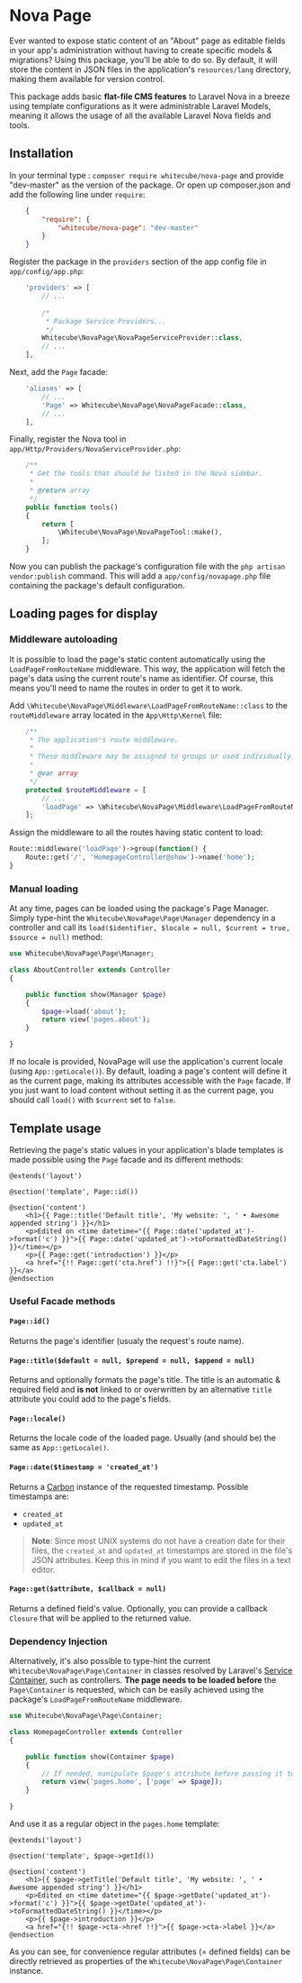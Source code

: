 # Nova Page

Ever wanted to expose static content of an "About" page as editable fields in your app's administration without having to create specific models & migrations? Using this package, you'll be able to do so. By default, it will store the content in JSON files in the application's `resources/lang` directory, making them available for version control.

This package adds basic **flat-file CMS features** to Laravel Nova in a breeze using template configurations as it were administrable Laravel Models, meaning it allows the usage of all the available Laravel Nova fields and tools.

## Installation

In your terminal type : `composer require whitecube/nova-page` and provide "dev-master" as the version of the package. Or open up composer.json and add the following line under `require`:

```json
    {
        "require": {
            "whitecube/nova-page": "dev-master"
        }
    }
```

Register the package in the `providers` section of the app config file in `app/config/app.php`:

```php
    'providers' => [
        // ...
        
        /*
         * Package Service Providers...
         */
        Whitecube\NovaPage\NovaPageServiceProvider::class,
        // ...
    ],
```

Next, add the `Page` facade:

```php
    'aliases' => [
        // ...
        'Page' => Whitecube\NovaPage\NovaPageFacade::class,
        // ...
    ],
```

Finally, register the Nova tool in `app/Http/Providers/NovaServiceProvider.php`:

```php
    /**
     * Get the tools that should be listed in the Nova sidebar.
     *
     * @return array
     */
    public function tools()
    {
        return [
            \Whitecube\NovaPage\NovaPageTool::make(),
        ];
    }
```

Now you can publish the package's configuration file with the `php artisan vendor:publish` command. This will add a `app/config/novapage.php` file containing the package's default configuration.

## Loading pages for display

### Middleware autoloading

It is possible to load the page's static content automatically using the `LoadPageFromRouteName` middleware. This way, the application will fetch the page's data using the current route's name as identifier. Of course, this means you'll need to name the routes in order to get it to work.

Add `\Whitecube\NovaPage\Middleware\LoadPageFromRouteName::class` to the `routeMiddleware` array located in the `App\Http\Kernel` file:

```php
    /**
     * The application's route middleware.
     *
     * These middleware may be assigned to groups or used individually.
     *
     * @var array
     */
    protected $routeMiddleware = [
        // ...
        'loadPage' => \Whitecube\NovaPage\Middleware\LoadPageFromRouteName::class,
    ];
```

Assign the middleware to all the routes having static content to load:

```php
Route::middleware('loadPage')->group(function() {
    Route::get('/', 'HomepageController@show')->name('home');
}
```

### Manual loading

At any time, pages can be loaded using the package's Page Manager. Simply type-hint the `Whitecube\NovaPage\Page\Manager` dependency in a controller and call its `load($identifier, $locale = null, $current = true, $source = null)` method:

```php
use Whitecube\NovaPage\Page\Manager;

class AboutController extends Controller
{

    public function show(Manager $page)
    {
        $page->load('about');
        return view('pages.about');
    }

}
```

If no locale is provided, NovaPage will use the application's current locale (using `App::getLocale()`). By default, loading a page's content will define it as the current page, making its attributes accessible with the `Page` facade. If you just want to load content without setting it as the current page, you should call `load()` with `$current` set to `false`.

## Template usage

Retrieving the page's static values in your application's blade templates is made possible using the `Page` facade and its different methods:

```blade
@extends('layout')

@section('template', Page::id())

@section('content')
    <h1>{{ Page::title('Default title', 'My website: ', ' • Awesome appended string') }}</h1>
    <p>Edited on <time datetime="{{ Page::date('updated_at')->format('c') }}">{{ Page::date('updated_at')->toFormattedDateString() }}</time></p>
    <p>{{ Page::get('introduction') }}</p>
    <a href="{!! Page::get('cta.href') !!}">{{ Page::get('cta.label') }}</a>
@endsection
```

### Useful Facade methods

#### `Page::id()`

Returns the page's identifier (usualy the request's route name).

#### `Page::title($default = null, $prepend = null, $append = null)`

Returns and optionally formats the page's title. The title is an automatic & required field and **is not** linked to or overwritten by an alternative `title` attribute you could add to the page's fields.

#### `Page::locale()`

Returns the locale code of the loaded page. Usually (and should be) the same as `App::getLocale()`.

#### `Page::date($timestamp = 'created_at')`

Returns a [Carbon](https://carbon.nesbot.com/) instance of the requested timestamp. Possible timestamps are:

- `created_at`
- `updated_at`

> **Note**: Since most UNIX systems do not have a creation date for their files, the `created_at` and `updated_at` timestamps are stored in the file's JSON attributes. Keep this in mind if you want to edit the files in a text editor.

#### `Page::get($attribute, $callback = null)`

Returns a defined field's value. Optionally, you can provide a callback `Closure` that will be applied to the returned value. 

### Dependency Injection

Alternatively, it's also possible to type-hint the current `Whitecube\NovaPage\Page\Container` in classes resolved by Laravel's [Service Container](https://laravel.com/docs/container), such as controllers. **The page needs to be loaded before** the `Page\Container` is requested, which can be easily achieved using the package's `LoadPageFromRouteName` middleware.

```php
use Whitecube\NovaPage\Page\Container;

class HomepageController extends Controller
{

    public function show(Container $page)
    {
        // If needed, manipulate $page's attribute before passing it to the view.
        return view('pages.home', ['page' => $page]);
    }

}
```

And use it as a regular object in the `pages.home` template:

```blade
@extends('layout')

@section('template', $page->getId())

@section('content')
    <h1>{{ $page->getTitle('Default title', 'My website: ', ' • Awesome appended string') }}</h1>
    <p>Edited on <time datetime="{{ $page->getDate('updated_at')->format('c') }}">{{ $page->getDate('updated_at')->toFormattedDateString() }}</time></p>
    <p>{{ $page->introduction }}</p>
    <a href="{!! $page->cta->href !!}">{{ $page->cta->label }}</a>
@endsection
```

As you can see, for convenience regular attributes (= defined fields) can be directly retrieved as properties of the `Whitecube\NovaPage\Page\Container` instance.